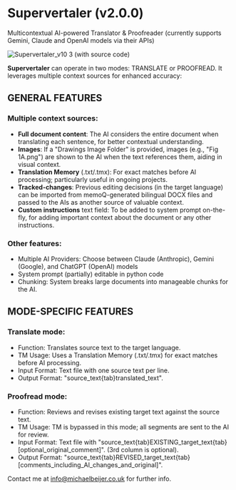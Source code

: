 # Supervertaler (v2.0.0)
Multicontextual AI-powered Translator &amp; Proofreader (currently supports Gemini, Claude and OpenAI models via their APIs)

![Supervertaler_v10 3 (with source code)](https://github.com/user-attachments/assets/223ad666-bc79-4b88-a7b1-511a7f5d3d98)

**Supervertaler** can operate in two modes: TRANSLATE or PROOFREAD. It leverages multiple context sources for enhanced accuracy:

## GENERAL FEATURES
### Multiple context sources:
- **Full document content**: The AI considers the entire document when translating each sentence, for better contextual understanding.
- **Images**: If a "Drawings Image Folder" is provided, images (e.g., "Fig 1A.png") are shown to the AI when the text references them, aiding in visual context.
- **Translation Memory** (.txt/.tmx): For exact matches before AI processing; particularly  useful in ongoing projects.
- **Tracked-changes**: Previous editing decisions (in the target language) can be imported from memoQ-generated bilingual DOCX files and passed to the AIs as another source of valuable context. 
- **Custom instructions** text field: To be added to system prompt on-the-fly, for adding important context about the document or any other instructions.

### Other features:

- Multiple AI Providers: Choose between Claude (Anthropic), Gemini (Google), and ChatGPT (OpenAI) models
- System prompt (partially) editable in python code
- Chunking: System breaks large documents into manageable chunks for the AI.

## MODE-SPECIFIC FEATURES

### Translate mode:
- Function: Translates source text to the target language.
- TM Usage: Uses a Translation Memory (.txt/.tmx) for exact matches before AI processing.
- Input Format: Text file with one source text per line.
- Output Format: "source_text{tab}translated_text".

### Proofread mode:
- Function: Reviews and revises existing target text against the source text.
- TM Usage: TM is bypassed in this mode; all segments are sent to the AI for review.
- Input Format: Text file with "source_text{tab}EXISTING_target_text{tab}[optional_original_comment]". (3rd column is optional).
- Output Format: "source_text{tab}REVISED_target_text{tab}[comments_including_AI_changes_and_original]".

Contact me at info@michaelbeijer.co.uk for further info. 
